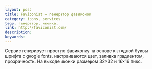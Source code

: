 ```yaml
---
layout: post
title: Faviconist — генератор фавиконок
category: icons, services, 
tags: генератор, иконка, 
link: http://faviconist.com/
description: 
keywords: 
---
```


<p>Сервис генерирует простую фавиконку на основе к-л одной буквы шрифта с google fonts. настраиваются цвет, заливка градиентом, прозрачность. На выходе иконки размером 32×32 и 16×16 пикс.</p>
